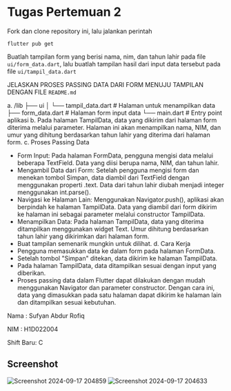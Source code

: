 # Tugas Pertemuan 2

Fork dan clone repository ini, lalu jalankan perintah 
```
flutter pub get
```
Buatlah tampilan form yang berisi nama, nim, dan tahun lahir pada file `ui/form_data.dart`, lalu buatlah tampilan hasil dari input data tersebut pada file `ui/tampil_data.dart`

JELASKAN PROSES PASSING DATA DARI FORM MENUJU TAMPILAN DENGAN FILE `README.md`

a. /lib ├── ui │ └── tampil_data.dart # Halaman untuk menampilkan data ├── form_data.dart # Halaman form input data └── main.dart # Entry point aplikasi
b. Pada halaman TampilData, data yang dikirim dari halaman form diterima melalui parameter. Halaman ini akan menampilkan nama, NIM, dan umur yang dihitung berdasarkan tahun lahir yang diterima dari halaman form.
c. Proses Passing Data
- Form Input: Pada halaman FormData, pengguna mengisi data melalui beberapa TextField. Data yang diisi berupa nama, NIM, dan tahun lahir.
- Mengambil Data dari Form: Setelah pengguna mengisi form dan menekan tombol Simpan, data diambil dari TextField dengan menggunakan properti .text. Data dari tahun lahir diubah menjadi integer menggunakan int.parse().
- Navigasi ke Halaman Lain: Menggunakan Navigator.push(), aplikasi akan berpindah ke halaman TampilData. Data yang diambil dari form dikirim ke halaman ini sebagai parameter melalui constructor TampilData.
- Menampilkan Data: Pada halaman TampilData, data yang diterima ditampilkan menggunakan widget Text. Umur dihitung berdasarkan tahun lahir yang dikirimkan dari halaman form.
- Buat tampilan semenarik mungkin untuk dilihat.
d. Cara Kerja
- Pengguna memasukkan data ke dalam form pada halaman FormData.
- Setelah tombol "Simpan" ditekan, data dikirim ke halaman TampilData.
- Pada halaman TampilData, data ditampilkan sesuai dengan input yang diberikan.
- Proses passing data dalam Flutter dapat dilakukan dengan mudah menggunakan Navigator dan parameter constructor. Dengan cara ini, data yang dimasukkan pada satu halaman dapat dikirim ke halaman lain dan ditampilkan sesuai kebutuhan.

Nama : Sufyan Abdur Rofiq

NIM : H1D022004

Shift Baru: C

## Screenshot
![Screenshot 2024-09-17 204859](https://github.com/user-attachments/assets/3332b5a2-2291-4d5c-8acb-8dfe81c8e9ff)
![Screenshot 2024-09-17 204633](https://github.com/user-attachments/assets/a2acf4fd-c19d-4658-be7f-1870b651c183)
